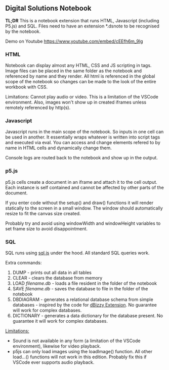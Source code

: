 <h2>Digital Solutions Notebook</h2>

<b>TL;DR</b>
This is a notebook extension that runs HTML, Javascript (including P5.js) and SQL.
Files need to have an extension *.dsnote to be recognised by the notebook.

Demo on Youtube
https://www.youtube.com/embed/cEEfh6m_9lg

<h3>HTML</h3>

Notebook can display almost any HTML, CSS and JS scripting in tags. Image files can be placed in the same folder as the notebook and referenced by name and they render. All html is referenced in the global scope of the notebook so changes can be made to the look of the entire workbook with CSS.

Limitations: Cannot play audio or video. This is a limitation of the VSCode environment. Also, images won't show up in created iframes unless remotely referenced by http(s).

<h3>Javascript</h3>
Javascript runs in the main scope of the notebook. So inputs in one cell can be used in another. It essentially wraps whatever is written into script tags and executed via eval. You can access and change elements refered to by name in HTML cells and dynamically change them.

Console logs are routed back to the notebook and show up in the output.

<h3>p5.js</h3>
p5.js cells create a document in an iframe and attach it to the cell output. Each instance is self contained and cannot be affected by other parts of the document.

If you enter code without the setup() and draw() functions it will render statically to the screen in a small window. The window should automatically resize to fit the canvas size created.

Probably try and avoid using windowWidth and windowHeight variables to set frame size to avoid disappointment.

<h3>SQL</h3>
SQL runs using <a href="https://sqljs.org">sql.js</a> under the hood. All standard SQL queries work.

Extra commands:
<ol>
<li>DUMP - prints out all data in all tables</li>
<li>CLEAR - clears the database from memory</li>
<li>LOAD <i>filename.db</i> - loads a file resident in the folder of the notebook</li>
<li>SAVE <i>filename.db</i> - saves the database to file in the folder of the notebook</li>
<li>DBDIAGRAM - generates a relational database schema from simple databases - inspired by the code for <a href="https://marketplace.visualstudio.com/items?itemName=dBizzy.dbizzy">dBizzy Extension</a>. No guarantee will work for complex databases.</li>
<li>DICTIONARY - generates a data dictionary for the database present. No guarantee it will work for complex databases.</li>
</ol>



<u>Limitations:</u>
<ul>
<li>Sound is not available in any form (a limitation of the VSCode environment), likewise for video playback.</li>
<li>p5js can only load images using the loadImage() function. All other load...() functions will not work in this edition. Probably fix this if VSCode ever supports audio playback.</li>
</ul>
